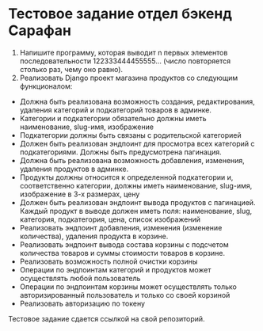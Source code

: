 # Тестовое задание отдел бэкенд Сарафан


1.	Напишите программу, которая выводит n первых элементов последовательности 122333444455555… (число повторяется столько раз, чему оно равно).
2.	Реализовать Django проект магазина продуктов со следующим функционалом:
   
-	Должна быть реализована возможность создания, редактирования, удаления категорий и подкатегорий товаров в админке.
-	Категории и подкатегории обязательно должны иметь наименование, slug-имя, изображение
-	Подкатегории должны быть связаны с родительской категорией
-	Должен быть реализован эндпоинт для просмотра всех категорий с подкатегориями. Должны быть предусмотрена пагинация.
-	Должна быть реализована возможность добавления, изменения, удаления продуктов в админке.
-	Продукты должны относится к определенной подкатегории и, соответственно категории, должны иметь наименование, slug-имя, изображение в 3-х размерах, цену
-	Должен быть реализован эндпоинт вывода продуктов с пагинацией. Каждый продукт в выводе должен иметь поля: наименование, slug, категория, подкатегория, цена, список изображений
-	Реализовать эндпоинт добавления, изменения (изменение количества), удаления продукта в корзине.
-	Реализовать эндпоинт вывода  состава корзины с подсчетом количества товаров и суммы стоимости товаров в корзине.
-	Реализовать возможность полной очистки корзины
-	Операции по эндпоинтам категорий и продуктов может осуществлять любой пользователь
-	Операции по эндпоинтам корзины может осуществлять только авторизированный пользователь и только со своей корзиной
-	Реализовать авторизацию по токену

Тестовое задание сдается ссылкой на свой репозиторий.

